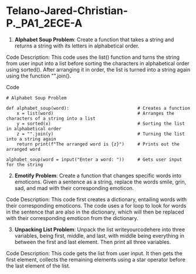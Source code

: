 # Telano-Jared-Christian-P._PA1_2ECE-A 

1. **Alphabet Soup Problem**: Create a function that takes a string and returns a string with its letters in alphabetical order.
   
Code Description: This code uses the list() function and turns the string from user input into a list before sorting the characters in alphabetical order using sorted(). After arranging it in order, the list is turned into a string again using the function "".join(). 

Code
```
# Alphabet Soup Problem 

def alphabet_soup(word):                          # Creates a function
    x = list(word)                                # Arranges the characters of a string into a list
    y = sorted(x)                                 # Sorting the list in alphabetical order   
    z = "".join(y)                                # Turning the list into a string again 
    return print(f"The arranged word is {z}")     # Prints out the arranged word

```

```
alphabet_soup(word = input("Enter a word: "))     # Gets user input for the string  
```

2. **Emotify Problem**: Create a function that changes specific words into emoticons. Given a sentence as a string, replace the words smile, grin, sad, and mad with their corresponding emoticon.
   
Code Description: This code first creates a dictionary, entailing words with their corresponding emoticons. The code uses a for loop to look for words in the sentence that are also in the dictionary, which will then be replaced with their corresponding emoticon from the dictionary. 


3. **Unpacking List Problem**: Unpack the list writeyourcodehere into three variables, being first, middle, and last, with middle being everything in between the first and last element. Then print all three variables.
   
Code Description: This code gets the list from user input. It then gets the first element, collects the remaining elements using a star operator before the last element of the list. 


   
